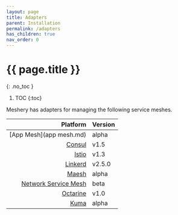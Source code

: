 ```yaml
---
layout: page
title: Adapters
parent: Installation
permalink: /adapters
has_children: true
nav_order: 0
---
```

# {{ page.title }}  <a name="adapters"></a>
{: .no_toc }

1. TOC
{:toc}

Meshery has adapters for managing the following service meshes.

| Platform      | Version       |
| -------------:|:-------------|   
| [App Mesh](app mesh.md) | alpha |
| [Consul](consul.md) | v1.5 |
| [Istio](istio.md) | v1.3 |
| [Linkerd](linkerd.md) | v2.5.0 |
| [Maesh](maesh.md) | alpha |
| [Network Service Mesh](nsm.md) | beta |
| [Octarine](octarine.md) | v1.0 |
| [Kuma](kuma.md) | alpha |
